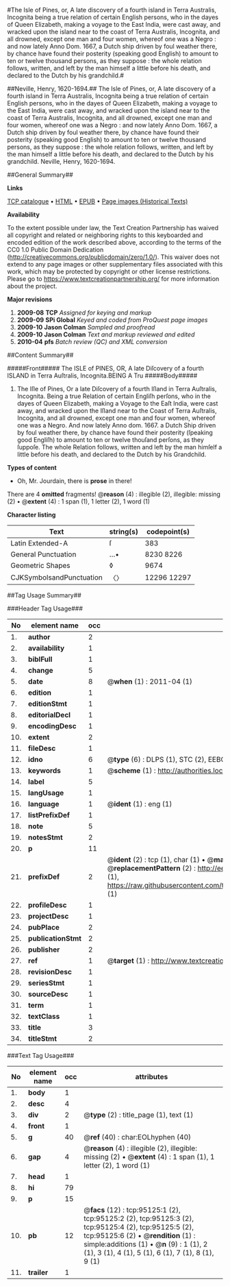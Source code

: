 #The Isle of Pines, or, A late discovery of a fourth island in Terra Australis, Incognita being a true relation of certain English persons, who in the dayes of Queen Elizabeth, making a voyage to the East India, were cast away, and wracked upon the island near to the coast of Terra Australis, Incognita, and all drowned, except one man and four women, whereof one was a Negro : and now lately Anno Dom. 1667, a Dutch ship driven by foul weather there, by chance have found their posterity (speaking good English) to amount to ten or twelve thousand persons, as they suppose : the whole relation follows, written, and left by the man himself a little before his death, and declared to the Dutch by his grandchild.#

##Neville, Henry, 1620-1694.##
The Isle of Pines, or, A late discovery of a fourth island in Terra Australis, Incognita being a true relation of certain English persons, who in the dayes of Queen Elizabeth, making a voyage to the East India, were cast away, and wracked upon the island near to the coast of Terra Australis, Incognita, and all drowned, except one man and four women, whereof one was a Negro : and now lately Anno Dom. 1667, a Dutch ship driven by foul weather there, by chance have found their posterity (speaking good English) to amount to ten or twelve thousand persons, as they suppose : the whole relation follows, written, and left by the man himself a little before his death, and declared to the Dutch by his grandchild.
Neville, Henry, 1620-1694.

##General Summary##

**Links**

[TCP catalogue](http://www.ota.ox.ac.uk/tcp/)  • 
[HTML](http://tei.it.ox.ac.uk/tcp/Texts-HTML/free/A52/A52851.html)  • 
[EPUB](http://tei.it.ox.ac.uk/tcp/Texts-EPUB/free/A52/A52851.epub) • 
[Page images (Historical Texts)](https://historicaltexts.jisc.ac.uk/eebo-12892145e)

**Availability**

To the extent possible under law, the Text Creation Partnership has waived all copyright and related or neighboring rights to this keyboarded and encoded edition of the work described above, according to the terms of the CC0 1.0 Public Domain Dedication (http://creativecommons.org/publicdomain/zero/1.0/). This waiver does not extend to any page images or other supplementary files associated with this work, which may be protected by copyright or other license restrictions. Please go to https://www.textcreationpartnership.org/ for more information about the project.

**Major revisions**

1. __2009-08__ __TCP__ *Assigned for keying and markup*
1. __2009-09__ __SPi Global__ *Keyed and coded from ProQuest page images*
1. __2009-10__ __Jason Colman__ *Sampled and proofread*
1. __2009-10__ __Jason Colman__ *Text and markup reviewed and edited*
1. __2010-04__ __pfs__ *Batch review (QC) and XML conversion*

##Content Summary##

#####Front#####
The ISLE of PINES, OR, A late Diſcovery of a fourth ISLAND in Terra Auſtralis, Incognita.BEING A Tru
#####Body#####

1. The Iſle of Pines, Or a late Diſcovery of a fourth Iſland in Terra Auſtralis, Incognita. Being a true Relation of certain Engliſh perſons, who in the dayes of Queen Elizabeth, making a Voyage to the Eaſt India, were cast away, and wracked upon the Iſland near to the Coast of Terra Auſtralis, Incognita, and all drowned, except one man and four women, whereof one was a Negro. And now lately Anno dom. 1667. a Dutch Ship driven by foul weather there, by chance have found their posterity (ſpeaking good Engliſh) to amount to ten or twelve thouſand perſons, as they ſuppoſe. The whole Relation follows, written and left by the man himſelf a little before his death, and declared to the Dutch by his Grandchild.

**Types of content**

  * Oh, Mr. Jourdain, there is **prose** in there!

There are 4 **omitted** fragments! 
 @__reason__ (4) : illegible (2), illegible: missing (2)  •  @__extent__ (4) : 1 span (1), 1 letter (2), 1 word (1)

**Character listing**


|Text|string(s)|codepoint(s)|
|---|---|---|
|Latin Extended-A|ſ|383|
|General Punctuation|…•|8230 8226|
|Geometric Shapes|◊|9674|
|CJKSymbolsandPunctuation|〈〉|12296 12297|

##Tag Usage Summary##

###Header Tag Usage###

|No|element name|occ|attributes|
|---|---|---|---|
|1.|__author__|2||
|2.|__availability__|1||
|3.|__biblFull__|1||
|4.|__change__|5||
|5.|__date__|8| @__when__ (1) : 2011-04 (1)|
|6.|__edition__|1||
|7.|__editionStmt__|1||
|8.|__editorialDecl__|1||
|9.|__encodingDesc__|1||
|10.|__extent__|2||
|11.|__fileDesc__|1||
|12.|__idno__|6| @__type__ (6) : DLPS (1), STC (2), EEBO-CITATION (1), OCLC (1), VID (1)|
|13.|__keywords__|1| @__scheme__ (1) : http://authorities.loc.gov/ (1)|
|14.|__label__|5||
|15.|__langUsage__|1||
|16.|__language__|1| @__ident__ (1) : eng (1)|
|17.|__listPrefixDef__|1||
|18.|__note__|5||
|19.|__notesStmt__|2||
|20.|__p__|11||
|21.|__prefixDef__|2| @__ident__ (2) : tcp (1), char (1)  •  @__matchPattern__ (2) : ([0-9\-]+):([0-9IVX]+) (1), (.+) (1)  •  @__replacementPattern__ (2) : http://eebo.chadwyck.com/downloadtiff?vid=$1&page=$2 (1), https://raw.githubusercontent.com/textcreationpartnership/Texts/master/tcpchars.xml#$1 (1)|
|22.|__profileDesc__|1||
|23.|__projectDesc__|1||
|24.|__pubPlace__|2||
|25.|__publicationStmt__|2||
|26.|__publisher__|2||
|27.|__ref__|1| @__target__ (1) : http://www.textcreationpartnership.org/docs/. (1)|
|28.|__revisionDesc__|1||
|29.|__seriesStmt__|1||
|30.|__sourceDesc__|1||
|31.|__term__|1||
|32.|__textClass__|1||
|33.|__title__|3||
|34.|__titleStmt__|2||


###Text Tag Usage###

|No|element name|occ|attributes|
|---|---|---|---|
|1.|__body__|1||
|2.|__desc__|4||
|3.|__div__|2| @__type__ (2) : title_page (1), text (1)|
|4.|__front__|1||
|5.|__g__|40| @__ref__ (40) : char:EOLhyphen (40)|
|6.|__gap__|4| @__reason__ (4) : illegible (2), illegible: missing (2)  •  @__extent__ (4) : 1 span (1), 1 letter (2), 1 word (1)|
|7.|__head__|1||
|8.|__hi__|79||
|9.|__p__|15||
|10.|__pb__|12| @__facs__ (12) : tcp:95125:1 (2), tcp:95125:2 (2), tcp:95125:3 (2), tcp:95125:4 (2), tcp:95125:5 (2), tcp:95125:6 (2)  •  @__rendition__ (1) : simple:additions (1)  •  @__n__ (9) : 1 (1), 2 (1), 3 (1), 4 (1), 5 (1), 6 (1), 7 (1), 8 (1), 9 (1)|
|11.|__trailer__|1||
